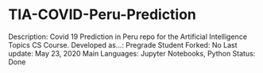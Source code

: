 # TIA-COVID-Peru-Prediction

Description: Covid 19 Prediction in Peru repo for the Artificial Intelligence Topics CS Course.
Developed as...: Pregrade Student
Forked: No
Last update: May 23, 2020
Main Languages: Jupyter Notebooks, Python
Status: Done